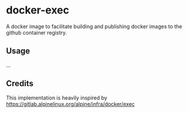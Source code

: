 # docker-exec

A docker image to facilitate building and publishing docker images to the github
container registry. 

## Usage

...

## Credits

This implementation is heavily inspired by https://gitlab.alpinelinux.org/alpine/infra/docker/exec

